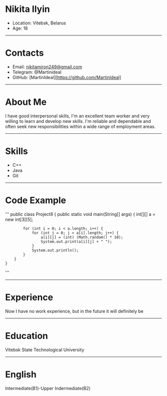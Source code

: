 # Nikita Ilyin
+ Location: Vitebsk, Belarus
+ Age: 18
*****
# Contacts
+ Email: nikitamiron249@gmail.com
+ Telegram: @Martinideal
+ GitHub: [MartinIdeal][https://github.com/MartinIdeal]
*****
# About Me
I have good interpersonal skills, I'm an excellent team worker and very willing to learn and develop new skills.
I'm reliable and dependable and often seek new responsibilities within a wide range of employment areas.
*****
# Skills
+ C++
+ Java
+ Git
*****
# Code Example
'''
    public class Project8 {
        public static void main(String[] args) {
            int[][] a = new int[3][5];
            
            for (int i = 0; i < a.length; i++) {
                for (int j = 0; j < a[i].length; j++) {
                    a[i][j] = (int) (Math.random() * 10);
                    System.out.print(a[i][j] + " ");
                }
                System.out.println();
            }
        }
    }
'''
*****
# Experience
Now I have no work experience, but in the future it will definitely be
*****
# Education
Vitebsk State Technological University
*****
# English
Intermediate(B1)-Upper Indermediate(B2)
